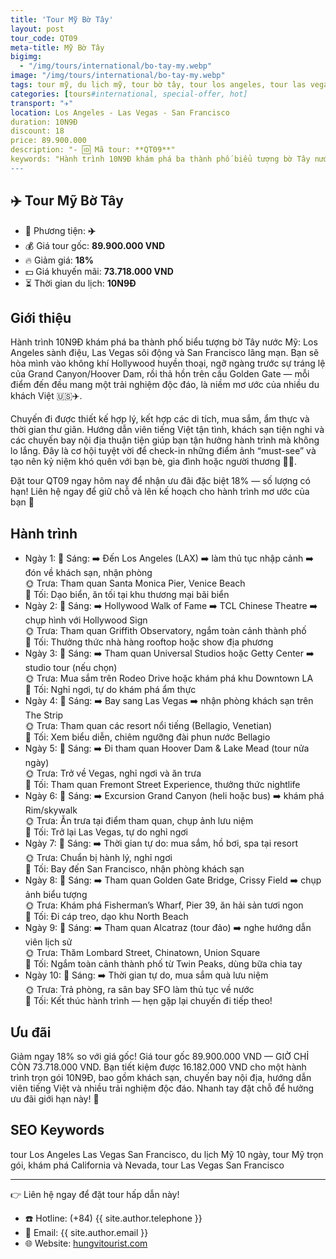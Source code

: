 ```yaml
---
title: 'Tour Mỹ Bờ Tây'
layout: post
tour_code: QT09
meta-title: Mỹ Bờ Tây
bigimg:
  - "/img/tours/international/bo-tay-my.webp"
image: "/img/tours/international/bo-tay-my.webp"
tags: tour mỹ, du lịch mỹ, tour bờ tây, tour los angeles, tour las vegas, tour san francisco, tour quốc tế
categories: [tours#international, special-offer, hot]
transport: "✈️"
location: Los Angeles - Las Vegas - San Francisco
duration: 10N9Đ
discount: 18
price: 89.900.000
description: "- 🆔 Mã tour: **QT09**"
keywords: "Hành trình 10N9Đ khám phá ba thành phố biểu tượng bờ Tây nước Mỹ: Los Angeles sành điệu, Las Vegas sôi động và San Francisco lãng mạn. Bạn sẽ hòa mình vào không khí Hollywood huyền thoại, ngỡ ngàng trước sự tráng lệ của Grand Canyon/Hoover Dam, rồi thả hồn trên cầu Golden Gate — mỗi điểm đến đều mang một trải nghiệm độc đáo, là niềm mơ ước của nhiều du khách Việt 🇺🇸✈️."
---
```


## ✈️ Tour Mỹ Bờ Tây

- 🚗 Phương tiện: **✈️**
- 💰 Giá tour gốc: **89.900.000 VND**
- 🔥 Giảm giá: **18%**
- 💵 Giá khuyến mãi: **73.718.000 VND**
- ⏳ Thời gian du lịch: **10N9Đ**

## Giới thiệu
Hành trình 10N9Đ khám phá ba thành phố biểu tượng bờ Tây nước Mỹ: Los Angeles sành điệu, Las Vegas sôi động và San Francisco lãng mạn. Bạn sẽ hòa mình vào không khí Hollywood huyền thoại, ngỡ ngàng trước sự tráng lệ của Grand Canyon/Hoover Dam, rồi thả hồn trên cầu Golden Gate — mỗi điểm đến đều mang một trải nghiệm độc đáo, là niềm mơ ước của nhiều du khách Việt 🇺🇸✈️.

Chuyến đi được thiết kế hợp lý, kết hợp các di tích, mua sắm, ẩm thực và thời gian thư giãn. Hướng dẫn viên tiếng Việt tận tình, khách sạn tiện nghi và các chuyến bay nội địa thuận tiện giúp bạn tận hưởng hành trình mà không lo lắng. Đây là cơ hội tuyệt vời để check-in những điểm ảnh “must-see” và tạo nên kỷ niệm khó quên với bạn bè, gia đình hoặc người thương 📸✨.

Đặt tour QT09 ngay hôm nay để nhận ưu đãi đặc biệt 18% — số lượng có hạn! Liên hệ ngay để giữ chỗ và lên kế hoạch cho hành trình mơ ước của bạn 🌟

## Hành trình
- Ngày 1:
  🌅 Sáng: ➡️ Đến Los Angeles (LAX) ➡️ làm thủ tục nhập cảnh ➡️ đón về khách sạn, nhận phòng  
  🌞 Trưa: Tham quan Santa Monica Pier, Venice Beach  
  🌙 Tối: Dạo biển, ăn tối tại khu thương mại bãi biển
- Ngày 2:
  🌅 Sáng: ➡️ Hollywood Walk of Fame ➡️ TCL Chinese Theatre ➡️ chụp hình với Hollywood Sign  
  🌞 Trưa: Tham quan Griffith Observatory, ngắm toàn cảnh thành phố  
  🌙 Tối: Thưởng thức nhà hàng rooftop hoặc show địa phương
- Ngày 3:
  🌅 Sáng: ➡️ Tham quan Universal Studios hoặc Getty Center ➡️ studio tour (nếu chọn)  
  🌞 Trưa: Mua sắm trên Rodeo Drive hoặc khám phá khu Downtown LA  
  🌙 Tối: Nghỉ ngơi, tự do khám phá ẩm thực
- Ngày 4:
  🌅 Sáng: ➡️ Bay sang Las Vegas ➡️ nhận phòng khách sạn trên The Strip  
  🌞 Trưa: Tham quan các resort nổi tiếng (Bellagio, Venetian)  
  🌙 Tối: Xem biểu diễn, chiêm ngưỡng đài phun nước Bellagio
- Ngày 5:
  🌅 Sáng: ➡️ Đi tham quan Hoover Dam & Lake Mead (tour nửa ngày)  
  🌞 Trưa: Trở về Vegas, nghỉ ngơi và ăn trưa  
  🌙 Tối: Tham quan Fremont Street Experience, thưởng thức nightlife
- Ngày 6:
  🌅 Sáng: ➡️ Excursion Grand Canyon (heli hoặc bus) ➡️ khám phá Rim/skywalk  
  🌞 Trưa: Ăn trưa tại điểm tham quan, chụp ảnh lưu niệm  
  🌙 Tối: Trở lại Las Vegas, tự do nghỉ ngơi
- Ngày 7:
  🌅 Sáng: ➡️ Thời gian tự do: mua sắm, hồ bơi, spa tại resort  
  🌞 Trưa: Chuẩn bị hành lý, nghỉ ngơi  
  🌙 Tối: Bay đến San Francisco, nhận phòng khách sạn
- Ngày 8:
  🌅 Sáng: ➡️ Tham quan Golden Gate Bridge, Crissy Field ➡️ chụp ảnh biểu tượng  
  🌞 Trưa: Khám phá Fisherman’s Wharf, Pier 39, ăn hải sản tươi ngon  
  🌙 Tối: Đi cáp treo, dạo khu North Beach
- Ngày 9:
  🌅 Sáng: ➡️ Tham quan Alcatraz (tour đảo) ➡️ nghe hướng dẫn viên lịch sử  
  🌞 Trưa: Thăm Lombard Street, Chinatown, Union Square  
  🌙 Tối: Ngắm toàn cảnh thành phố từ Twin Peaks, dùng bữa chia tay
- Ngày 10:
  🌅 Sáng: ➡️ Thời gian tự do, mua sắm quà lưu niệm  
  🌞 Trưa: Trả phòng, ra sân bay SFO làm thủ tục về nước  
  🌙 Tối: Kết thúc hành trình — hẹn gặp lại chuyến đi tiếp theo!

## Ưu đãi
Giảm ngay 18% so với giá gốc! Giá tour gốc 89.900.000 VND — GIỜ CHỈ CÒN 73.718.000 VND. Bạn tiết kiệm được 16.182.000 VND cho một hành trình trọn gói 10N9Đ, bao gồm khách sạn, chuyến bay nội địa, hướng dẫn viên tiếng Việt và nhiều trải nghiệm độc đáo. Nhanh tay đặt chỗ để hưởng ưu đãi giới hạn này! 🎉

## SEO Keywords
tour Los Angeles Las Vegas San Francisco, du lịch Mỹ 10 ngày, tour Mỹ trọn gói, khám phá California và Nevada, tour Las Vegas San Francisco

---

👉 Liên hệ ngay để đặt tour hấp dẫn này!

- ☎️ Hotline: (+84) {{ site.author.telephone }}
- 📧 Email: {{ site.author.email }}
- 🌐 Website: [hungvitourist.com](https://hungvitourist.com)

